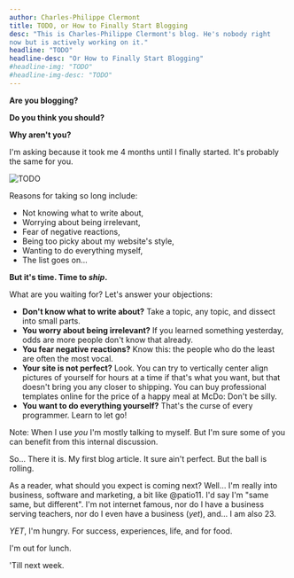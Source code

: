 ```yaml
---
author: Charles-Philippe Clermont
title: TODO, or How to Finally Start Blogging
desc: "This is Charles-Philippe Clermont's blog. He's nobody right
now but is actively working on it."
headline: "TODO"
headline-desc: "Or How to Finally Start Blogging"
#headline-img: "TODO"
#headline-img-desc: "TODO"
---
```


<strong class="big">Are you blogging?</strong>

<strong class="big">Do you think you should?</strong>

<strong class="big">Why aren't you?</strong>

I'm asking because it took me 4 months until I finally started.
It's probably the same for you.

![TODO](/images/asana-blog.png)

Reasons for taking so long include:
  * Not knowing what to write about,
  * Worrying about being irrelevant,
  * Fear of negative reactions,
  * Being too picky about my website's style,
  * Wanting to do everything myself,
  * The list goes on...

<strong class="big">But it's time. Time to *ship*.</strong>

What are you waiting for? Let's answer your objections:

  * **Don't know what to write about?** Take a topic, any topic, and
    dissect into small parts.
  * **You worry about being irrelevant?** If you learned
    something yesterday, odds are more people don't know that already.
  * **You fear negative reactions?** Know this: the people who do the
    least are often the most vocal.
  * **Your site is not perfect?** Look. You can try to vertically center align pictures of
    yourself for hours at a time if that's what you want, but
    that doesn't bring you any closer to shipping. You can buy
    professional templates online for the price of a happy meal at
    McDo: Don't be silly.
  * **You want to do everything yourself?** That's the curse of every programmer. Learn to let go!

Note: When I use *you* I'm mostly talking to myself. But I'm sure
some of you can benefit from this internal discussion.

So... There it is. My first blog article. It sure ain't perfect. But the
ball is rolling.

As a reader, what should you expect is coming next?
Well… I'm really into business,
software and marketing, a bit like @patio11.
I'd say I'm "same same, but different".
I'm not internet famous, nor do I have a business serving teachers, nor do
I even have a business (*yet*), and… I am also 23.

*YET*, I'm hungry.
For success,
experiences,
life, and for food.

I'm out for lunch.

'Till next week.

